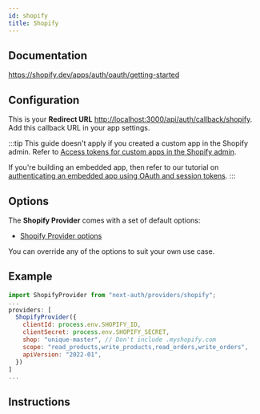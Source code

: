 ```yaml
---
id: shopify
title: Shopify
---
```


## Documentation

https://shopify.dev/apps/auth/oauth/getting-started

## Configuration

This is your **Redirect URL** <ins>http://localhost:3000/api/auth/callback/shopify</ins>. Add this callback URL in your app settings.

:::tip
This guide doesn't apply if you created a custom app in the Shopify admin. Refer to [Access tokens for custom apps in the Shopify admin](https://shopify.dev/apps/auth/admin-app-access-tokens).

If you're building an embedded app, then refer to our tutorial on [authenticating an embedded app using OAuth and session tokens](https://shopify.dev/apps/auth/oauth/session-tokens/getting-started).
:::

## Options

The **Shopify Provider** comes with a set of default options:

- [Shopify Provider options](https://github.com/nextauthjs/next-auth/blob/main/packages/next-auth/src/providers/shopify.js)

You can override any of the options to suit your own use case.

## Example

```js
import ShopifyProvider from "next-auth/providers/shopify";
...
providers: [
  ShopifyProvider({
    clientId: process.env.SHOPIFY_ID,
    clientSecret: process.env.SHOPIFY_SECRET,
    shop: "unique-master", // Don't include .myshopify.com
    scope: "read_products,write_products,read_orders,write_orders",
    apiVersion: "2022-01",
  })
]
...
```

## Instructions
